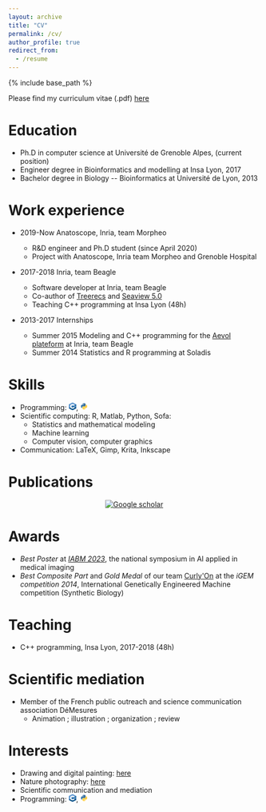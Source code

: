 ```yaml
---
layout: archive
title: "CV"
permalink: /cv/
author_profile: true
redirect_from:
  - /resume
---
```


{% include base_path %}

Please find my curriculum vitae (.pdf) [here](/files/ncomte_resume_2022.pdf)


Education
======
* Ph.D in computer science at Université de Grenoble Alpes, (current position)
* Engineer degree in Bioinformatics and modelling at Insa Lyon, 2017
* Bachelor degree in Biology -- Bioinformatics at Université de Lyon, 2013


Work experience
======
* 2019-Now Anatoscope, Inria, team Morpheo
  * R&D engineer and Ph.D student (since April 2020)
  * Project with Anatoscope, Inria team Morpheo and Grenoble Hospital

* 2017-2018 Inria, team Beagle
  * Software developer at Inria, team Beagle
  * Co-author of [Treerecs](https://project.inria.fr/treerecs) and [Seaview 5.0](https://doua.prabi.fr/software/seaview)
  * Teaching C++ programming at Insa Lyon (48h)
  
* 2013-2017 Internships
  * Summer 2015 Modeling and C++ programming for the [Aevol plateform](http://www.aevol.fr/) at Inria, team Beagle
  * Summer 2014 Statistics and R programming at Soladis
  

Skills
======
* Programming: <img src="/images/logo_cpp.png" width="15" height="15">, <img src="/images/logo_python.png" width="15" height="15">
* Scientific computing: R, Matlab, Python, Sofa:
  * Statistics and mathematical modeling
  * Machine learning
  * Computer vision, computer graphics
* Communication: LaTeX, Gimp, Krita, Inkscape


Publications
======
<div align="center">
  <a href="https://scholar.google.com/citations?user=OqDSwDEAAAAJ&hl=fr"><img src="https://upload.wikimedia.org/wikipedia/commons/thumb/c/c7/Google_Scholar_logo.svg/240px-Google_Scholar_logo.svg.png" alt="Google scholar" width="40" height="40" >
  </a>
</div>


Awards
=====
* *Best Poster* at [*IABM 2023*](https://iabm2023.sciencesconf.org), the national symposium in AI applied in medical imaging
* *Best Composite Part* and *Gold Medal* of our team [Curly'On](https://2014.igem.org/Team:INSA-Lyon) at the *iGEM competition 2014*, International Genetically Engineered Machine competition (Synthetic Biology)
  
  
Teaching
======
* C++ programming, Insa Lyon, 2017-2018 (48h)


Scientific mediation
======
* Member of the French public outreach and science communication association DéMesures
  * Animation ; illustration ; organization ; review


Interests
======
- Drawing and digital painting: [here](https://www.instagram.com/cometicon.draws/)
- Nature photography: [here](https://www.instagram.com/cometicon.shots/)
- Scientific communication and mediation
- Programming: <img src="/images/logo_cpp.png" width="15" height="15">, <img src="/images/logo_python.png" width="15" height="15">
